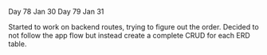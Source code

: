 Day 78 Jan 30
Day 79 Jan 31

Started to work on backend routes, trying to figure out the order.
Decided to not follow the app flow but instead create a complete CRUD for each ERD table.